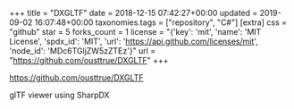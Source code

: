 +++
title = "DXGLTF"
date = 2018-12-15 07:42:27+00:00
updated = 2019-09-02 16:07:48+00:00
taxonomies.tags = ["repository", "C#"]
[extra]
css = "github"
star = 5
forks_count = 1
license = "{'key': 'mit', 'name': 'MIT License', 'spdx_id': 'MIT', 'url': 'https://api.github.com/licenses/mit', 'node_id': 'MDc6TGljZW5zZTEz'}"
url = "https://github.com/ousttrue/DXGLTF"
+++

<https://github.com/ousttrue/DXGLTF>

glTF viewer using SharpDX 
